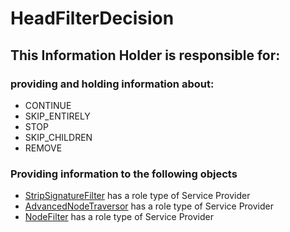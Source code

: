# HeadFilterDecision
## This Information Holder is responsible for:
### providing and holding information about: 
* CONTINUE
* SKIP_ENTIRELY
* STOP
* SKIP_CHILDREN
* REMOVE
### Providing information to the following objects 
* [StripSignatureFilter](../ServiceProviders/StripSignatureFilter.md) has a role type of Service Provider
* [AdvancedNodeTraversor](../ServiceProviders/AdvancedNodeTraversor.md) has a role type of Service Provider
* [NodeFilter](../ServiceProviders/NodeFilter.md) has a role type of Service Provider
